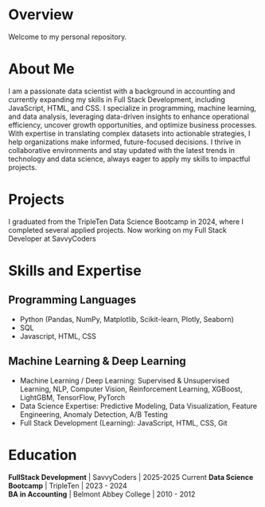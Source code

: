 # Overview
Welcome to my personal repository.

# About Me
I am a passionate data scientist with a background in accounting and currently expanding my skills in Full Stack Development, including JavaScript, HTML, and CSS. I specialize in programming, machine learning, and data analysis, leveraging data-driven insights to enhance operational efficiency, uncover growth opportunities, and optimize business processes. With expertise in translating complex datasets into actionable strategies, I help organizations make informed, future-focused decisions. I thrive in collaborative environments and stay updated with the latest trends in technology and data science, always eager to apply my skills to impactful projects.

# Projects
I graduated from the TripleTen Data Science Bootcamp in 2024, where I completed several applied projects. Now working on my Full Stack Developer at SavvyCoders

# Skills and Expertise

## Programming Languages
- Python (Pandas, NumPy, Matplotlib, Scikit-learn, Plotly, Seaborn)
- SQL
- Javascript, HTML, CSS

## Machine Learning & Deep Learning
- Machine Learning / Deep Learning: Supervised & Unsupervised Learning, NLP, Computer Vision, Reinforcement Learning, XGBoost, LightGBM, TensorFlow, PyTorch
- Data Science Expertise: Predictive Modeling, Data Visualization, Feature Engineering, Anomaly Detection, A/B Testing
- Full Stack Development (Learning): JavaScript, HTML, CSS, Git

# Education
**FullStack Development** | SavvyCoders | 2025-2025 Current
**Data Science Bootcamp** | TripleTen | 2023 - 2024  
**BA in Accounting** | Belmont Abbey College | 2010 - 2012

